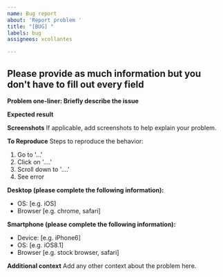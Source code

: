 ```yaml
---
name: Bug report
about: 'Report problem '
title: "[BUG] "
labels: bug
assignees: xcollantes

---
```


## Please provide as much information but you don't have to fill out every field 

**Problem one-liner: Briefly describe the issue**


**Expected result** 


**Screenshots**
If applicable, add screenshots to help explain your problem.


**To Reproduce**
Steps to reproduce the behavior:
1. Go to '...'
2. Click on '....'
3. Scroll down to '....'
4. See error


**Desktop (please complete the following information):**
 - OS: [e.g. iOS]
 - Browser [e.g. chrome, safari]


**Smartphone (please complete the following information):**
 - Device: [e.g. iPhone6]
 - OS: [e.g. iOS8.1]
 - Browser [e.g. stock browser, safari]


**Additional context**
Add any other context about the problem here.
